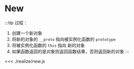 # New

:::tip
过程：
1. 创建一个新对象
2. 将新的对象的 `__proto` 指向被实例化函数的 `prototype`
3. 将被实例化函数的 `this` 指向 新的对象
4. 如果函数返回的是对象则返回函数结果，否则返回新的对象
:::

<<< ./realize/new.js


